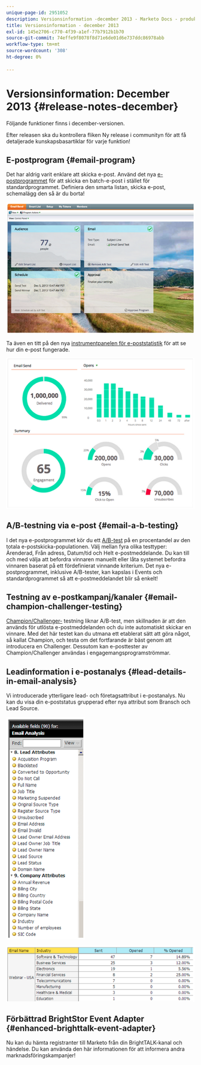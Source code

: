 ```yaml
---
unique-page-id: 2951052
description: Versionsinformation -december 2013 - Marketo Docs - produktdokumentation
title: Versionsinformation - december 2013
exl-id: 145e2706-c770-4f39-a1ef-77b7912b1b70
source-git-commit: 74effe9f8078f8d71e6de01d6e737ddc86978abb
workflow-type: tm+mt
source-wordcount: '308'
ht-degree: 0%

---
```


# Versionsinformation: December 2013 {#release-notes-december}

Följande funktioner finns i december-versionen.

Efter releasen ska du kontrollera fliken Ny release i communityn för att få detaljerade kunskapsbasartiklar för varje funktion!

## E-postprogram {#email-program}

Det har aldrig varit enklare att skicka e-post. Använd det nya [e-postprogrammet](/help/marketo/product-docs/email-marketing/email-programs/creating-an-email-program/understanding-email-programs.md) för att skicka en batch-e-post i stället för standardprogrammet. Definiera den smarta listan, skicka e-post, schemalägg den så är du borta!

![](assets/image2014-9-22-17-3a19-3a55.png)

Ta även en titt på den nya [instrumentpanelen för e-poststatistik](/help/marketo/product-docs/email-marketing/email-programs/email-program-data/view-the-email-program-dashboard.md) för att se hur din e-post fungerade.

![](assets/image2014-9-22-17-3a20-3a14.png)

## A/B-testning via e-post {#email-a-b-testing}

I det nya e-postprogrammet kör du ett [A/B-test](/help/marketo/product-docs/email-marketing/email-programs/email-program-actions/email-test-a-b-test/add-an-a-b-test.md) på en procentandel av den totala e-postskicka-populationen. Välj mellan fyra olika testtyper: Ärenderad, Från adress, Datum/tid och Helt e-postmeddelande. Du kan till och med välja att befordra vinnaren manuellt eller låta systemet befordra vinnaren baserat på ett fördefinierat vinnande kriterium. Det nya e-postprogrammet, inklusive A/B-tester, kan kapslas i Events och standardprogrammet så att e-postmeddelandet blir så enkelt!

## Testning av e-postkampanj/kanaler {#email-champion-challenger-testing}

[Champion/Challenger-](/help/marketo/product-docs/email-marketing/general/functions-in-the-editor/email-tests-champion-challenger/add-an-email-champion-challenger.md) testning liknar A/B-test, men skillnaden är att den används för utlösta e-postmeddelanden och du inte automatiskt skickar en vinnare. Med det här testet kan du utmana ett etablerat sätt att göra något, så kallat Champion, och testa om det fortfarande är bäst genom att introducera en Challenger. Dessutom kan e-posttester av Champion/Challenger användas i engagemangsprogramströmmar.

## Leadinformation i e-postanalys {#lead-details-in-email-analysis}

Vi introducerade ytterligare lead- och företagsattribut i e-postanalys. Nu kan du visa din e-poststatus grupperad efter nya attribut som Bransch och Lead Source.

![](assets/image2014-9-22-17-3a20-3a43.png)

![](assets/image2014-9-22-17-3a21-3a18.png)

## Förbättrad BrightStor Event Adapter {#enhanced-brighttalk-event-adapter}

Nu kan du hämta registranter till Marketo från din BrightTALK-kanal och händelse. Du kan använda den här informationen för att informera andra marknadsföringskampanjer!
